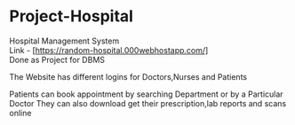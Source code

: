 # Project-Hospital
Hospital Management System 
<br />
Link - [https://random-hospital.000webhostapp.com/]
<br />
Done as Project for DBMS
<br />

The Website has different logins for Doctors,Nurses and Patients

Patients can book appointment by searching Department or by a Particular Doctor
They can also download get their prescription,lab reports and scans online

